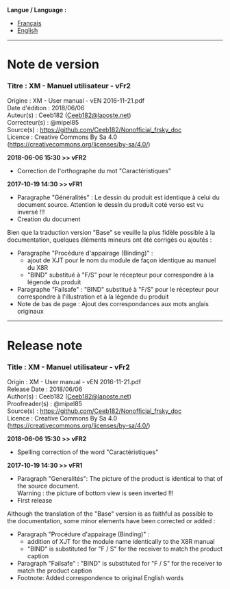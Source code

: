 **Langue / Language :**
- [Français](#FR)
- [English](#EN)

--------------------------------------------------------------------------------------

<a name="FR"></a>
# Note de version

### Titre : XM - Manuel utilisateur - vFr2  
Origine : XM - User manual - vEN 2016-11-21.pdf  
Date d'édition : 2018/06/06  
Auteur(s) : Ceeb182 (Ceeb182@laposte.net)  
Correcteur(s) : @mipel85  
Source(s) : https://github.com/Ceeb182/Nonofficial_frsky_doc  
Licence : Creative Commons By Sa 4.0 (https://creativecommons.org/licenses/by-sa/4.0/)  

**2018-06-06 15:30 >> vFR2**  
- Correction de l'orthographe du mot "Caractéristiques"  

**2017-10-19 14:30 >> vFR1**  
- Paragraphe "Généralités" : Le dessin du produit est identique à celui du document source.
  Attention le dessin du produit coté verso est vu inversé !!!  
- Creation du document  

Bien que la traduction version "Base" se veuille la plus fidèle possible à la documentation, quelques éléments mineurs ont été corrigés ou ajoutés :  
- Paragraphe "Procédure d'appairage (Binding)" :  
  * ajout de XJT pour le nom du module de façon identique au manuel du X8R  
  * "BIND" substitué à "F/S" pour le récepteur pour correspondre à la légende du produit  
- Paragraphe "Failsafe" : "BIND" substitué à "F/S" pour le récepteur pour correspondre à l'illustration et à la légende du produit  
- Note de bas de page : Ajout des correspondances aux mots anglais originaux  

--------------------------------------------------------------------------------------

<a name="EN"></a>
# Release note

### Title : XM - Manuel utilisateur - vFr2  
Origin : XM - User manual - vEN 2016-11-21.pdf  
Release Date : 2018/06/06  
Author(s) : Ceeb182 (Ceeb182@laposte.net)  
Proofreader(s) : @mipel85  
Source(s) : https://github.com/Ceeb182/Nonofficial_frsky_doc  
Licence : Creative Commons By Sa 4.0 (https://creativecommons.org/licenses/by-sa/4.0/)  

**2018-06-06 15:30 >> vFR2**  
- Spelling correction of the word "Caractéristiques"  

**2017-10-19 14:30 >> vFR1**  
- Paragraph "Generalités": The picture of the product is identical to that of the source document.  
  Warning : the picture of bottom view is seen inverted !!!  
- First release  

Although the translation of the "Base" version is as faithful as possible to the documentation, some minor elements have been corrected or added :  
- Paragraph "Procédure d'appairage (Binding)" :  
  * addition of XJT for the module name identically to the X8R manual  
  * "BIND" is substituted for "F / S" for the receiver to match the product caption  
- Paragraph "Failsafe" : "BIND" is substituted for "F / S" for the receiver to match the product caption  
- Footnote: Added correspondence to original English words